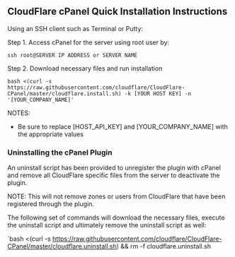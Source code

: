 ## CloudFlare cPanel Quick Installation Instructions

Using an SSH client such as Terminal or Putty:

Step 1. Access cPanel for the server using root user by:

`ssh root@SERVER IP ADDRESS or SERVER NAME`

Step 2. Download necessary files and run installation

`bash <(curl -s https://raw.githubusercontent.com/cloudflare/CloudFlare-CPanel/master/cloudflare.install.sh) -k [YOUR HOST KEY] -n '[YOUR_COMPANY_NAME]' `

NOTES:
- Be sure to replace [HOST_API_KEY] and [YOUR_COMPANY_NAME] with the appropriate values

### Uninstalling the cPanel Plugin

An uninstall script has been provided to unregister the plugin with cPanel and remove all CloudFlare specific files from the server to deactivate the plugin.

NOTE: This will not remove zones or users from CloudFlare that have been registered through the plugin.

The following set of commands will download the necessary files, execute the uninstall script and ultimately remove the uninstall script as well:

`bash <(curl -s https://raw.githubusercontent.com/cloudflare/CloudFlare-CPanel/master/cloudflare.uninstall.sh) && rm -f cloudflare.uninstall.sh
